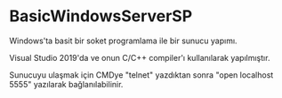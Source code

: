 # BasicWindowsServerSP

Windows'ta basit bir soket programlama ile bir sunucu yapımı.

Visual Studio 2019'da ve onun C/C++ compiler'ı kullanılarak yapılmıştır.

Sunucuyu ulaşmak için CMDye "telnet" yazdıktan sonra "open localhost 5555" yazılarak bağlanılabilinir.
